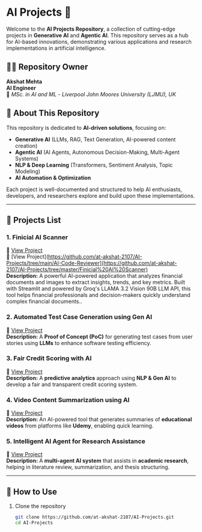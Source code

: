 # AI Projects 🚀  

Welcome to the **AI Projects Repository**, a collection of cutting-edge projects in **Generative AI** and **Agentic AI**. This repository serves as a hub for AI-based innovations, demonstrating various applications and research implementations in artificial intelligence.

## 👨‍💻 Repository Owner  
**Akshat Mehta**  
**AI Engineer**  
📖 *MSc. in AI and ML* - *Liverpool John Moores University (LJMU), UK*  

## 📌 About This Repository  
This repository is dedicated to **AI-driven solutions**, focusing on:  
- **Generative AI** (LLMs, RAG, Text Generation, AI-powered content creation)  
- **Agentic AI** (AI Agents, Autonomous Decision-Making, Multi-Agent Systems)  
- **NLP & Deep Learning** (Transformers, Sentiment Analysis, Topic Modeling)  
- **AI Automation & Optimization**  

Each project is well-documented and structured to help AI enthusiasts, developers, and researchers explore and build upon these implementations.  

---

## 📂 Projects List  

### **1. Finicial AI Scanner**  
🔗 [View Project](https://github.com/at-akshat-2107/AI-Projects/tree/main/Auto-Test-Case-Gen)  
🔗 [View Project](https://github.com/at-akshat-2107/AI-Projects/tree/main/AI-Code-Reviewer](https://github.com/at-akshat-2107/AI-Projects/tree/master/Finicial%20AI%20Scanner)  
**Description:** A powerful AI-powered application that analyzes financial documents and images to extract insights, trends, and key metrics. Built with Streamlit and powered by Groq's LLAMA 3.2 Vision 90B LLM API, this tool helps financial professionals and decision-makers quickly understand complex financial documents..

### **2. Automated Test Case Generation using Gen AI**  
🔗 [View Project](https://github.com/at-akshat-2107/AI-Projects/tree/main/Auto-Test-Case-Gen)  
**Description:** A **Proof of Concept (PoC)** for generating test cases from user stories using **LLMs** to enhance software testing efficiency.

### **3. Fair Credit Scoring with AI**  
🔗 [View Project](https://github.com/at-akshat-2107/AI-Projects/tree/main/Fair-Credit-Scoring)  
**Description:** A **predictive analytics** approach using **NLP & Gen AI** to develop a fair and transparent credit scoring system.

### **4. Video Content Summarization using AI**  
🔗 [View Project](https://github.com/at-akshat-2107/AI-Projects/tree/main/Video-Summarization)  
**Description:** An AI-powered tool that generates summaries of **educational videos** from platforms like **Udemy**, enabling quick learning.

### **5. Intelligent AI Agent for Research Assistance**  
🔗 [View Project](https://github.com/at-akshat-2107/AI-Projects/tree/main/Research-Agent)  
**Description:** A **multi-agent AI system** that assists in **academic research**, helping in literature review, summarization, and thesis structuring.

---

## 🚀 How to Use  
1. Clone the repository  
   ```sh
   git clone https://github.com/at-akshat-2107/AI-Projects.git
   cd AI-Projects
